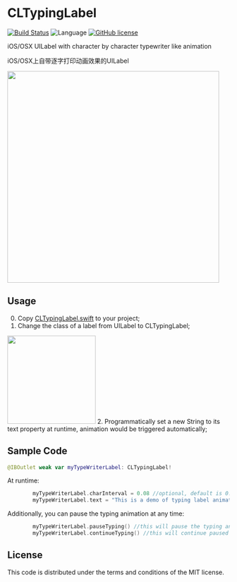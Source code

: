 # CLTypingLabel

[![Build Status](https://travis-ci.org/l800891/CLTypingLabel.svg?branch=master)](https://travis-ci.org/l800891/CLTypingLabel)
![Language](https://img.shields.io/badge/iOS/OSX-Swift%202-orange.svg)
[![GitHub license](https://img.shields.io/github/license/mashape/apistatus.svg)](https://github.com/l800891/LeetcodeInSwift.git)

iOS/OSX UILabel with character by character typewriter like animation

iOS/OSX上自带逐字打印动画效果的UILabel

<img src="https://raw.githubusercontent.com/l800891/CLTypingLabel/master/Files/demogiff.gif" width=480>


## Usage

0. Copy [CLTypingLabel.swift](https://github.com/l800891/CLTypingLabel/blob/master/CLTypingLabel.swift) to your project;
1. Change the class of a label from UILabel to CLTypingLabel;

 <img src="https://raw.githubusercontent.com/l800891/CLTypingLabel/master/Files/UILabelShot.png" width=200>
2. Programmatically set a new String to its text property at runtime, animation would be triggered automatically;

## Sample Code
```swift
@IBOutlet weak var myTypeWriterLabel: CLTypingLabel!
```
At runtime:

```swift
        myTypeWriterLabel.charInterval = 0.08 //optional, default is 0.1
        myTypeWriterLabel.text = "This is a demo of typing label animation..."
```
Additionally, you can pause the typing animation at any time:
```swift
        myTypeWriterLabel.pauseTyping() //this will pause the typing animation
        myTypeWriterLabel.continueTyping() //this will continue paused typing animation
```

## License

This code is distributed under the terms and conditions of the MIT license.

